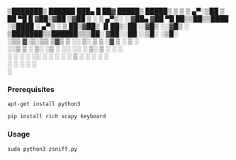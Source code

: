 
▒███████▒  ██████  ███▄    █  ██▓  █████▒ █████▒
▒ ▒ ▒ ▄▀░▒██    ▒  ██ ▀█   █ ▓██▒▓██   ▒▓██   ▒ 
░ ▒ ▄▀▒░ ░ ▓██▄   ▓██  ▀█ ██▒▒██▒▒████ ░▒████ ░ 
  ▄▀▒   ░  ▒   ██▒▓██▒  ▐▌██▒░██░░▓█▒  ░░▓█▒  ░ 
▒███████▒▒██████▒▒▒██░   ▓██░░██░░▒█░   ░▒█░    
░▒▒ ▓░▒░▒▒ ▒▓▒ ▒ ░░ ▒░   ▒ ▒ ░▓   ▒ ░    ▒ ░    
░░▒ ▒ ░ ▒░ ░▒  ░ ░░ ░░   ░ ▒░ ▒ ░ ░      ░      
░ ░ ░ ░ ░░  ░  ░     ░   ░ ░  ▒ ░ ░ ░    ░ ░    
  ░ ░          ░           ░  ░                 
░                                               




### Prerequisites
```
apt-get install python3
```
```
pip install rich scapy keyboard
```
### Usage
```
sudo python3 zsniff.py
```

